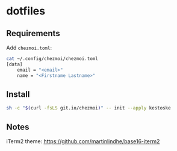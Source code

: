 # dotfiles

## Requirements
Add `chezmoi.toml`:
```bash
cat ~/.config/chezmoi/chezmoi.toml
[data]
    email = "<email>"
    name = "<Firstname Lastname>"
```

## Install
```bash
sh -c "$(curl -fsLS git.io/chezmoi)" -- init --apply kestoske
```
## Notes
iTerm2 theme: https://github.com/martinlindhe/base16-iterm2
